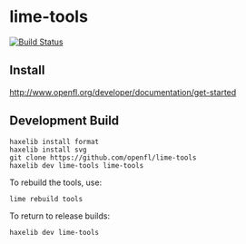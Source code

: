 lime-tools
==========
[![Build Status](https://travis-ci.org/openfl/lime-tools.png)](https://travis-ci.org/openfl/lime-tools)

Install
-------

http://www.openfl.org/developer/documentation/get-started


Development Build
-----------------

    haxelib install format
    haxelib install svg
    git clone https://github.com/openfl/lime-tools
    haxelib dev lime-tools lime-tools

To rebuild the tools, use:

    lime rebuild tools

To return to release builds:

    haxelib dev lime-tools

